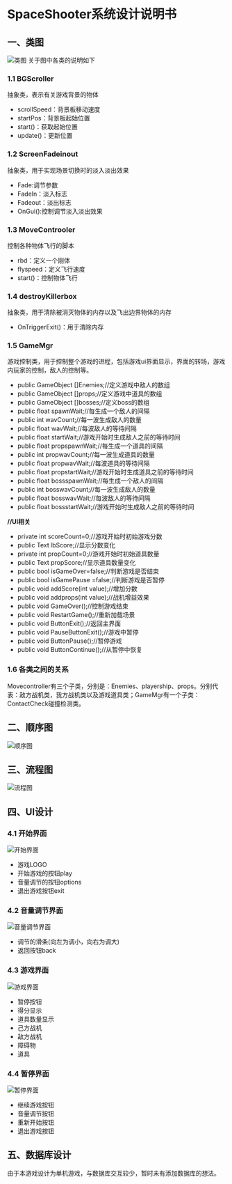 # SpaceShooter系统设计说明书
## 一、类图
![类图](img/类图.png)
关于图中各类的说明如下
### 1.1 BGScroller
抽象类，表示有关游戏背景的物体   
+ scrollSpeed：背景板移动速度
+ startPos：背景板起始位置
+ start()：获取起始位置
+ update()：更新位置
### 1.2 ScreenFadeinout
抽象类，用于实现场景切换时的淡入淡出效果
+ Fade:调节参数
+ FadeIn：淡入标志
+ Fadeout：淡出标志
+ OnGui():控制调节淡入淡出效果
### 1.3 MoveControoler
控制各种物体飞行的脚本
+ rbd：定义一个刚体
+ flyspeed：定义飞行速度
+ start()：控制物体飞行
### 1.4 destroyKillerbox
抽象类，用于清除被消灭物体的内存以及飞出边界物体的内存
+ OnTriggerExit()：用于清除内存
### 1.5 GameMgr
游戏控制类，用于控制整个游戏的进程，包括游戏ui界面显示，界面的转场，游戏内玩家的控制，敌人的控制等。
+ public GameObject \[]Enemies;//定义游戏中敌人的数组
+ public GameObject \[]props;//定义游戏中道具的数组
+ public GameObject \[]bosses;//定义boss的数组
+ public float spawnWait;//每生成一个敌人的间隔
+ public int wavCount;//每一波生成敌人的数量
+ public float wavWait;//每波敌人的等待间隔
+ public float startWait;//游戏开始时生成敌人之前的等待时间
+ public float propspawnWait;//每生成一个道具的间隔
+ public int propwavCount;//每一波生成道具的数量
+ public float propwavWait;//每波道具的等待间隔
+ public float propstartWait;//游戏开始时生成道具之前的等待时间
+ public float bossspawnWait;//每生成一个敌人的间隔
+ public int bosswavCount;//每一波生成敌人的数量
+ public float bosswavWait;//每波敌人的等待间隔
+ public float bossstartWait;//游戏开始时生成敌人之前的等待时间

**//UI相关**
+ private int scoreCount=0;//游戏开始时初始游戏分数
+ public Text lbScore;//显示分数变化
+ private int propCount=0;//游戏开始时初始道具数量
+ public Text propScore;//显示道具数量变化
+ public bool isGameOver=false;//判断游戏是否结束
+ public bool isGamePause =false;//判断游戏是否暂停
+ public void addScore(int value);//增加分数
+ public void addprops(int value);//战机增益效果
+ public void GameOver();//控制游戏结束
+ public void RestartGame();//重新加载场景
+ public void ButtonExit();//返回主界面
+ public void PauseButtonExit();//游戏中暂停
+ public void ButtonPause();//暂停游戏
+ public void ButtonContinue();//从暂停中恢复
### 1.6 各类之间的关系
Movecontroller有三个子类，分别是：Enemies、playership、props。分别代表：敌方战机类，我方战机类以及游戏道具类；GameMgr有一个子类：ContactCheck碰撞检测类。
## 二、顺序图
![顺序图](img/顺序图.png)
## 三、流程图
![流程图](img/流程图.png)
## 四、UI设计
### 4.1 开始界面
![开始界面](img/开始界面.png)
+ 游戏LOGO
+ 开始游戏的按钮play
+ 音量调节的按钮options
+ 退出游戏按钮exit
### 4.2 音量调节界面
![音量调节界面](img/音量调节界面.png)
+ 调节的滑条(向左为调小，向右为调大)
+ 返回按钮back
### 4.3 游戏界面
![游戏界面](img/游戏界面.png)
+ 暂停按钮
+ 得分显示
+ 道具数量显示
+ 己方战机
+ 敌方战机
+ 障碍物
+ 道具
### 4.4 暂停界面
![暂停界面](img/暂停界面.png)
+ 继续游戏按钮
+ 音量调节按钮
+ 重新开始按钮
+ 退出游戏按钮
## 五、数据库设计
由于本游戏设计为单机游戏，与数据库交互较少，暂时未有添加数据库的想法。
